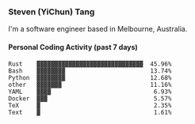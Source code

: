 ### Steven (YiChun) Tang

I'm a software engineer based in Melbourne, Australia.

#### Personal Coding Activity (past 7 days)
```
Rust    ▓▓▓▓▓▓▓▓▓▓▓▓▓▓▓▓▓▓▓▓▓▓▓▓▓▓▓▓▓▓  45.96%
Bash    ▓▓▓▓▓▓▓▓                        13.74%
Python  ▓▓▓▓▓▓▓▓                        12.68%
other   ▓▓▓▓▓▓▓                         11.16%
YAML    ▓▓▓▓                             6.93%
Docker  ▓▓▓                              5.57%
TeX     ▓                                2.35%
Text    ▓                                1.61%
```
